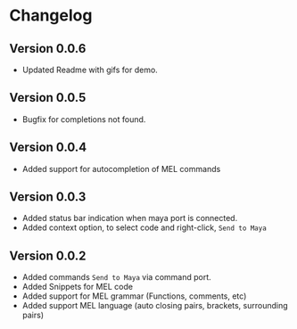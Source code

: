 # Changelog

## Version 0.0.6
* Updated Readme with gifs for demo.

## Version 0.0.5
* Bugfix for completions not found.

## Version 0.0.4
* Added support for autocompletion of MEL commands

## Version 0.0.3
* Added status bar indication when maya port is connected.
* Added context option, to select code and right-click, ```Send to Maya```

## Version 0.0.2
* Added commands ```Send to Maya``` via command port.
* Added Snippets for MEL code
* Added support for MEL grammar (Functions, comments, etc)
* Added support MEL language (auto closing pairs, brackets, surrounding pairs)
